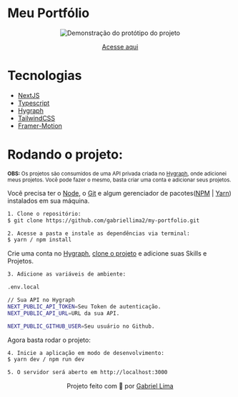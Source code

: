 # Meu Portfólio

<div align="center">
  <img src="./public/github/figma.png" alt="Demonstração do protótipo do projeto" >
</div>

<p align="center"><a href="https://gabriellima-frontend.vercel.app">Acesse aqui</a></p>

# Tecnologias

- [NextJS](https://nextjs.org/)
- [Typescript](https://www.typescriptlang.org/)
- [Hygraph](https://hygraph.com/)
- [TailwindCSS](https://tailwindcss.com/)
- [Framer-Motion](https://www.framer.com/motion/)

# Rodando o projeto:

<small><strong>OBS: </strong>Os projetos são consumidos de uma API privada criada no [Hygraph](https://hygraph.com), onde adicionei meus projetos. Você pode fazer o mesmo, basta criar uma conta e adicionar seus projetos.</small>

Você precisa ter o [Node](https://nodejs.org/en/), o [Git](https://git-scm.com/) e algum gerenciador de pacotes([NPM](https://docs.npmjs.com/downloading-and-installing-node-js-and-npm/) | [Yarn](https://classic.yarnpkg.com/lang/en/docs/install)) instalados em sua máquina.

```bash
1. Clone o repositório:
$ git clone https://github.com/gabriellima2/my-portfolio.git

2. Acesse a pasta e instale as dependências via terminal:
$ yarn / npm install
```

Crie uma conta no [Hygraph](https://hygraph.com/), [clone o projeto](https://app.hygraph.com/clone/c4b4fea0e20d426b926807a97621ea09?name=my-portfolio) e adicione suas Skills e Projetos.

```bash
3. Adicione as variáveis de ambiente:

.env.local

// Sua API no Hygraph
NEXT_PUBLIC_API_TOKEN=Seu Token de autenticação.
NEXT_PUBLIC_API_URL=URL da sua API.

NEXT_PUBLIC_GITHUB_USER=Seu usuário no Github.
```

Agora basta rodar o projeto:

```bash
4. Inicie a aplicação em modo de desenvolvimento:
$ yarn dev / npm run dev

5. O servidor será aberto em http://localhost:3000
```

<p align="center">Projeto feito com 💙 por <a href="https://www.linkedin.com/in/gabriel-lima-860612236">Gabriel Lima</a></p>
